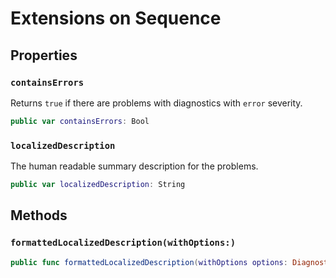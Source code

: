 # Extensions on Sequence

## Properties

### `containsErrors`

Returns `true` if there are problems with diagnostics with `error` severity.

``` swift
public var containsErrors: Bool 
```

### `localizedDescription`

The human readable summary description for the problems.

``` swift
public var localizedDescription: String 
```

## Methods

### `formattedLocalizedDescription(withOptions:)`

``` swift
public func formattedLocalizedDescription(withOptions options: DiagnosticFormattingOptions) -> String 
```
